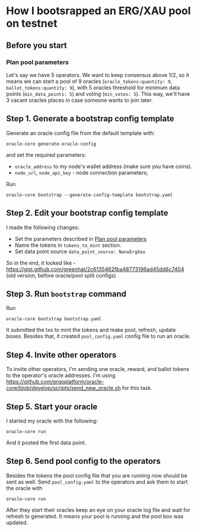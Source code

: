 # How I bootsrapped an ERG/XAU pool on testnet

## Before you start

### Plan pool parameters

Let's say we have 5 operators. We want to keep consensus above 1/2, so it means we can start a pool of 9 oracles (`oracle_tokens:quantity: 9`, `ballot_tokens:quantity: 9`), with 5 oracles threshold for minimum data points (`min_data_points: 5`) and voting (`min_votes: 5`). This way, we'll have 3 vacant oracles places in case someone wants to join later.

## Step 1. Generate a bootstrap config template

Generate an oracle config file from the default template with:

```console
oracle-core generate-oracle-config
```

and set the required parameters:

- `oracle_address` to my node's wallet address (make sure you have coins).
- `node_url`, `node_api_key` - node connection parameters;

Run

```console
oracle-core bootstrap --generate-config-template bootstrap.yaml
```

## Step 2. Edit your bootstrap config template

I made the following changes:

- Set the parameters described in [Plan pool parameters](#plan-pool-parameters)
- Name the tokens in `tokens_to_mint` section.
- Set data point source `data_point_source: NanoErgXau`

So in the end, it looked like - <https://gist.github.com/greenhat/2c6135462fba48773196ad45dd6c7404> (old version, before oracle/pool split configs)

## Step 3. Run `bootstrap` command

Run

```console
oracle-core bootstrap bootstrap.yaml
```

It submitted the txs to mint the tokens and make pool, refresh, update boxes. Besides that, it created `pool_config.yaml` config file to run an oracle.

## Step 4. Invite other operators

To invite other operators, I'm sending one oracle, reward, and ballot tokens to the operator's oracle addresses. I'm using <https://github.com/ergoplatform/oracle-core/blob/develop/scripts/send_new_oracle.sh> for this task.

## Step 5. Start your oracle

I started my oracle with the following:

```console
oracle-core run
```

And it posted the first data point.

## Step 6. Send pool config to the operators

Besides the tokens the pool config file that you are running now should be sent as well. Send `pool_config.yaml` to the operators and ask them to start the oracle with

```console
oracle-core run
```

After they start their oracles keep an eye on your oracle log file and wait for refresh tx generated. It means your pool is running and the pool box was updated.
